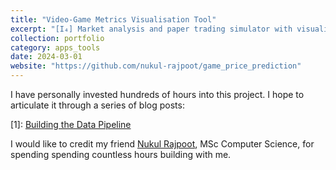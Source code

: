 ```yaml
---
title: "Video-Game Metrics Visualisation Tool"
excerpt: "[I₄] Market analysis and paper trading simulator with visualisation for video-game commodities<br/>"
collection: portfolio
category: apps_tools
date: 2024-03-01
website: "https://github.com/nukul-rajpoot/game_price_prediction"
---
```


I have personally invested hundreds of hours into this project. I hope to articulate it through a series of blog posts:

[1]: [Building the Data Pipeline](https://medium.com/@jyoutirraj2004/building-a-data-visualisation-tool-for-cs-go-market-analysis-b7455001d5a4)

I would like to credit my friend [Nukul Rajpoot](https://github.com/nukul-rajpoot), MSc Computer Science, for spending spending countless hours building with me.
